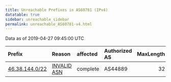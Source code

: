 ```yaml
---
title: Unreachable Prefixes in AS60781 (IPv4)
datatable: true
sidebar: unreachable_sidebar
permalink: unreachable_AS60781-v4.html
---
```


Data as of 2019-04-27 09:45:00 UTC


<div class="datatable-begin"></div>

| Prefix                                                 | Reason                                                                                                | affected   | Authorized AS   |   MaxLength | Anchor                                         |   unreachable /24s |
|:-------------------------------------------------------|:------------------------------------------------------------------------------------------------------|:-----------|:----------------|------------:|:-----------------------------------------------|-------------------:|
| [46.38.144.0/22](https://stat.ripe.net/46.38.144.0/22) | [INVALID ASN](https://rpki-validator.ripe.net/announcement-preview?asn=AS60781&prefix=46.38.144.0/22) | complete   | AS44889         |          32 | [RIPE](unreachable_RIPE_NCC_RPKI_Root-v4.html) |                  4 |

<div class="datatable-end"></div>